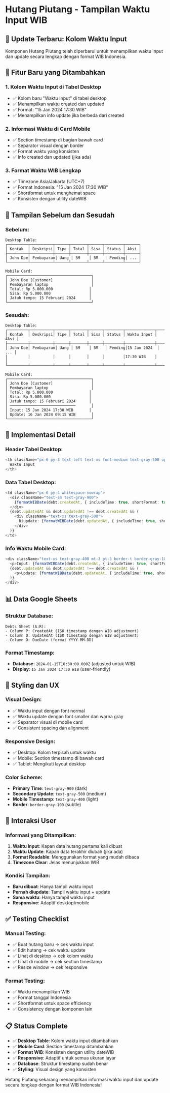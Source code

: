 # Hutang Piutang - Tampilan Waktu Input WIB

## 📅 Update Terbaru: Kolom Waktu Input

Komponen Hutang Piutang telah diperbarui untuk menampilkan waktu input dan update secara lengkap dengan format WIB Indonesia.

## 🔧 Fitur Baru yang Ditambahkan

### 1. **Kolom Waktu Input di Tabel Desktop**
- ✅ Kolom baru "Waktu Input" di tabel desktop
- ✅ Menampilkan waktu created dan updated
- ✅ Format: "15 Jan 2024 17:30 WIB"
- ✅ Menampilkan info update jika berbeda dari created

### 2. **Informasi Waktu di Card Mobile**
- ✅ Section timestamp di bagian bawah card
- ✅ Separator visual dengan border
- ✅ Format waktu yang konsisten
- ✅ Info created dan updated (jika ada)

### 3. **Format Waktu WIB Lengkap**
- ✅ Timezone Asia/Jakarta (UTC+7)
- ✅ Format Indonesia: "15 Jan 2024 17:30 WIB"
- ✅ Shortformat untuk menghemat space
- ✅ Konsisten dengan utility dateWIB

## 📱 Tampilan Sebelum dan Sesudah

### **Sebelum:**
```
Desktop Table:
┌─────────┬──────────┬──────┬───────┬──────┬────────┬──────┐
│ Kontak  │ Deskripsi│ Tipe │ Total │ Sisa │ Status │ Aksi │
├─────────┼──────────┼──────┼───────┼──────┼────────┼──────┤
│ John Doe│ Pembayaran│ Uang │ 5M    │ 5M   │ Pending│ ... │
└─────────┴──────────┴──────┴───────┴──────┴────────┴──────┘

Mobile Card:
┌─────────────────────────────────────┐
│ John Doe [Customer]                 │
│ Pembayaran laptop                   │
│ Total: Rp 5.000.000                │
│ Sisa: Rp 5.000.000                 │
│ Jatuh tempo: 15 Februari 2024      │
└─────────────────────────────────────┘
```

### **Sesudah:**
```
Desktop Table:
┌─────────┬──────────┬──────┬───────┬──────┬────────┬─────────────┬──────┐
│ Kontak  │ Deskripsi│ Tipe │ Total │ Sisa │ Status │ Waktu Input │ Aksi │
├─────────┼──────────┼──────┼───────┼──────┼────────┼─────────────┼──────┤
│ John Doe│ Pembayaran│ Uang │ 5M    │ 5M   │ Pending│15 Jan 2024  │ ... │
│         │          │      │       │      │        │17:30 WIB    │     │
└─────────┴──────────┴──────┴───────┴──────┴────────┴─────────────┴──────┘

Mobile Card:
┌─────────────────────────────────────┐
│ John Doe [Customer]                 │
│ Pembayaran laptop                   │
│ Total: Rp 5.000.000                │
│ Sisa: Rp 5.000.000                 │
│ Jatuh tempo: 15 Februari 2024      │
│ ─────────────────────────────       │
│ Input: 15 Jan 2024 17:30 WIB       │
│ Update: 16 Jan 2024 09:15 WIB       │
└─────────────────────────────────────┘
```

## 🔧 Implementasi Detail

### **Header Tabel Desktop:**
```typescript
<th className="px-6 py-3 text-left text-xs font-medium text-gray-500 uppercase tracking-wider">
  Waktu Input
</th>
```

### **Data Tabel Desktop:**
```typescript
<td className="px-6 py-4 whitespace-nowrap">
  <div className="text-sm text-gray-900">
    {formatWIBDate(debt.createdAt, { includeTime: true, shortFormat: true })}
  </div>
  {debt.updatedAt && debt.updatedAt !== debt.createdAt && (
    <div className="text-xs text-gray-500">
      Diupdate: {formatWIBDate(debt.updatedAt, { includeTime: true, shortFormat: true })}
    </div>
  )}
</td>
```

### **Info Waktu Mobile Card:**
```typescript
<div className="text-xs text-gray-400 mt-3 pt-3 border-t border-gray-100">
  <p>Input: {formatWIBDate(debt.createdAt, { includeTime: true, shortFormat: true })}</p>
  {debt.updatedAt && debt.updatedAt !== debt.createdAt && (
    <p>Update: {formatWIBDate(debt.updatedAt, { includeTime: true, shortFormat: true })}</p>
  )}
</div>
```

## 📊 Data Google Sheets

### **Struktur Database:**
```
Debts Sheet (A:R):
- Column P: CreatedAt (ISO timestamp dengan WIB adjustment)
- Column Q: UpdatedAt (ISO timestamp dengan WIB adjustment)
- Column O: DueDate (format YYYY-MM-DD)
```

### **Format Timestamp:**
- **Database**: `2024-01-15T10:30:00.000Z` (adjusted untuk WIB)
- **Display**: `15 Jan 2024 17:30 WIB` (user-friendly)

## 🎨 Styling dan UX

### **Visual Design:**
- ✅ Waktu input dengan font normal
- ✅ Waktu update dengan font smaller dan warna gray
- ✅ Separator visual di mobile card
- ✅ Consistent spacing dan alignment

### **Responsive Design:**
- ✅ Desktop: Kolom terpisah untuk waktu
- ✅ Mobile: Section timestamp di bawah card
- ✅ Tablet: Mengikuti layout desktop

### **Color Scheme:**
- **Primary Time**: `text-gray-900` (dark)
- **Secondary Update**: `text-gray-500` (medium)
- **Mobile Timestamp**: `text-gray-400` (light)
- **Border**: `border-gray-100` (subtle)

## 📱 Interaksi User

### **Informasi yang Ditampilkan:**
1. **Waktu Input**: Kapan data hutang pertama kali dibuat
2. **Waktu Update**: Kapan data terakhir diubah (jika ada)
3. **Format Readable**: Menggunakan format yang mudah dibaca
4. **Timezone Clear**: Jelas menunjukkan WIB

### **Kondisi Tampilan:**
- **Baru dibuat**: Hanya tampil waktu input
- **Pernah diupdate**: Tampil waktu input + update
- **Sama waktu**: Hanya tampil waktu input
- **Responsive**: Adaptif desktop/mobile

## ✅ Testing Checklist

### **Manual Testing:**
- ✅ Buat hutang baru → cek waktu input
- ✅ Edit hutang → cek waktu update
- ✅ Lihat di desktop → cek kolom waktu
- ✅ Lihat di mobile → cek section timestamp
- ✅ Resize window → cek responsive

### **Format Testing:**
- ✅ Waktu menampilkan WIB
- ✅ Format tanggal Indonesia
- ✅ Shortformat untuk space efficiency
- ✅ Consistency dengan komponen lain

## 📋 Status Complete

- ✅ **Desktop Table**: Kolom waktu input ditambahkan
- ✅ **Mobile Card**: Section timestamp ditambahkan
- ✅ **Format WIB**: Konsisten dengan utility dateWIB
- ✅ **Responsive**: Adaptif untuk semua ukuran layar
- ✅ **Database**: Struktur timestamp sudah benar
- ✅ **Styling**: Visual design yang konsisten

Hutang Piutang sekarang menampilkan informasi waktu input dan update secara lengkap dengan format WIB Indonesia!
